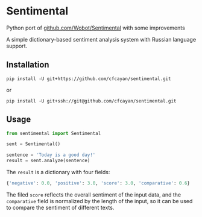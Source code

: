 # Sentimental

Python port of [github.com/Wobot/Sentimental](https://github.com/Wobot/Sentimental) 
with some improvements

A simple dictionary-based sentiment analysis system with Russian language support.

## Installation
```
pip install -U git+https://github.com/cfcayan/sentimental.git
```
or
```
pip install -U git+ssh://git@github.com/cfcayan/sentimental.git
```


## Usage
```python
from sentimental import Sentimental

sent = Sentimental()

sentence = 'Today is a good day!'
result = sent.analyze(sentence)
```
The `result` is a dictionary with four fields:

```python
{'negative': 0.0, 'positive': 3.0, 'score': 3.0, 'comparative': 0.6}
```

The filed `score` reflects the overall sentiment of the input data, 
and the `comparative` field is normalized by the length of the input, 
so it can be used to compare the sentiment of different texts.
